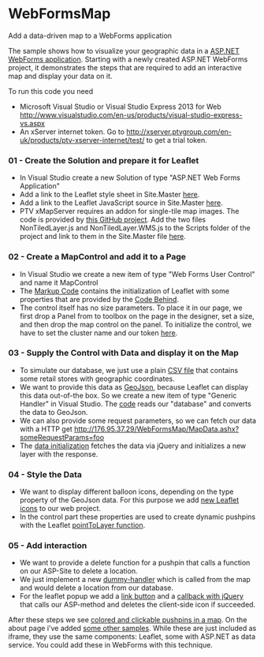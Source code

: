 # WebFormsMap
Add a data-driven map to a WebForms application

The sample shows how to visualize your geographic data in a [ASP.NET WebForms application](http://www.asp.net/web-forms). Starting with a newly created ASP.NET WebForms project, it demonstrates the steps that are required to add an interactive map and display your data on it.

To run this code you need

* Microsoft Visual Studio or Visual Studio Express 2013 for Web http://www.visualstudio.com/en-us/products/visual-studio-express-vs.aspx
* An xServer internet token. Go to http://xserver.ptvgroup.com/en-uk/products/ptv-xserver-internet/test/ to get a trial token.

### 01 - Create the Solution and prepare it for Leaflet

* In Visual Studio create a new Solution of type "ASP.NET Web Forms Application"
* Add a link to the Leaflet style sheet in  Site.Master [here](https://github.com/ptv-logistics/WebFormsMap/blob/master/WebFormsMap/Site.Master#L9).
* Add a link to the Leaflet JavaScript source in Site.Master [here](https://github.com/ptv-logistics/WebFormsMap/blob/master/WebFormsMap/Site.Master#L23).
* PTV xMapServer requires an addon for single-tile map images. The code is provided by [this GitHub project](https://github.com/ptv-logistics/Leaflet.NonTiledLayer). Add the two files NonTiledLayer.js and NonTiledLayer.WMS.js to the Scripts folder of the project and link to them in the Site.Master file [here](https://github.com/ptv-logistics/WebFormsMap/blob/master/WebFormsMap/Site.Master#L24-L25).

### 02 - Create a MapControl and add it to a Page
* In Visual Studio we create a new item of type "Web Forms User Control" and name it MapControl
* The [Markup Code](https://github.com/ptv-logistics/WebFormsMap/blob/master/WebFormsMap/MapControl.ascx) contains the initialization of Leaflet with some properties that are provided by the [Code Behind](https://github.com/ptv-logistics/WebFormsMap/blob/master/WebFormsMap/MapControl.ascx.cs).
* The control itself has no size parameters. To place it in our page, we first drop a Panel from to toolbox on the page in the designer, set a size, and then drop the map control on the panel. To initialize the control, we have to set the cluster name and our token [here](https://github.com/ptv-logistics/WebFormsMap/blob/master/WebFormsMap/Default.aspx#L29-31#L33).

### 03 - Supply the Control with Data and display it on the Map
* To simulate our database, we just use a plain [CSV file](https://github.com/ptv-logistics/WebFormsMap/blob/master/WebFormsMap/App_Data/Baufeldt.txt) that contains some retail stores with geographic coordinates. 
* We want to provide this data as [GeoJson](http://geojson.org/), because Leaflet can display this data out-of-the box. So we create a new item of type "Generic Handler" in Visual Studio. The [code](https://github.com/ptv-logistics/WebFormsMap/blob/master/WebFormsMap/MapData.ashx.cs) reads our "database" and converts the data to GeoJson. 
* We can also provide some request parameters, so we can fetch our data with a HTTP get http://176.95.37.29/WebFormsMap/MapData.ashx?someRequestParams=foo
* The [data initialization](https://github.com/ptv-logistics/WebFormsMap/blob/master/WebFormsMap/MapControl.ascx#L22) fetches the data via jQuery and initializes a new layer with the response.

### 04 - Style the Data

* We want to display different balloon icons, depending on the type property of the GeoJson data. For this purpose we add [new Leaflet icons](https://github.com/ptv-logistics/WebFormsMap/tree/master/WebFormsMap/Images/Markers) to our web project.
* In the control part these properties are used to create dynamic pushpins with the Leaflet [pointToLayer function](https://github.com/ptv-logistics/WebFormsMap/blob/master/WebFormsMap/MapControl.ascx#L24-L40).

### 05 - Add interaction

* We want to provide a delete function for a pushpin that calls a function on our ASP-Site to delete a location.
* We just implement a new [dummy-handler](https://github.com/ptv-logistics/WebFormsMap/blob/master/WebFormsMap/MapAction.ashx.cs) which is called from the map and would delete a location from our database.
* For the leaflet popup we add a [link button](https://github.com/ptv-logistics/WebFormsMap/blob/master/WebFormsMap/MapControl.ascx#L34-L36) and a [callback with jQuery](https://github.com/ptv-logistics/WebFormsMap/blob/master/WebFormsMap/MapControl.ascx#L49-L55) that calls our ASP-method and deletes the client-side icon if succeeded.

After these steps we see [colored and clickable pushpins in a map](http://176.95.37.29/WebFormsMap/). On the about page i've added [some other samples](http://176.95.37.29/WebFormsMap/About).  While these are just included as iframe, they use the same components: Leaflet, some with ASP.NET as data service. You could add these in WebForms with this technique.
